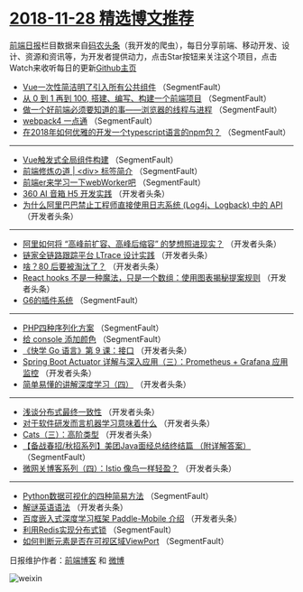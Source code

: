 # [2018-11-28 精选博文推荐](http://hao.caibaojian.com/date/2018/11/28)

[前端日报](http://caibaojian.com/c/news)栏目数据来自[码农头条](http://hao.caibaojian.com/)（我开发的爬虫），每日分享前端、移动开发、设计、资源和资讯等，为开发者提供动力，点击Star按钮来关注这个项目，点击Watch来收听每日的更新[Github主页](https://github.com/kujian/frontendDaily)
* [Vue一次性简洁明了引入所有公共组件](http://hao.caibaojian.com/92968.html) （SegmentFault）
* [从 0 到 1 再到 100, 搭建、编写、构建一个前端项目](http://hao.caibaojian.com/92957.html) （SegmentFault）
* [做一个好前端必须要知道的事——浏览器的线程与进程](http://hao.caibaojian.com/92959.html) （SegmentFault）
* [webpack4 一点通](http://hao.caibaojian.com/92973.html) （SegmentFault）
* [在2018年如何优雅的开发一个typescript语言的npm包？](http://hao.caibaojian.com/92965.html) （SegmentFault）

***
* [Vue触发式全局组件构建](http://hao.caibaojian.com/92966.html) （SegmentFault）
* [前端修炼の道 | &lt;div&gt; 标签简介](http://hao.caibaojian.com/92967.html) （SegmentFault）
* [前端er来学习一下webWorker吧](http://hao.caibaojian.com/92962.html) （SegmentFault）
* [360 AI 音箱 H5 开发实践](http://hao.caibaojian.com/92985.html) （开发者头条）
* [为什么阿里巴巴禁止工程师直接使用日志系统 (Log4j、Logback) 中的 API](http://hao.caibaojian.com/92976.html) （开发者头条）

***
* [阿里如何将 “高峰前扩容、高峰后缩容” 的梦想照进现实？](http://hao.caibaojian.com/92977.html) （开发者头条）
* [链家全链路跟踪平台 LTrace 设计实践](http://hao.caibaojian.com/92981.html) （开发者头条）
* [啥？80 后要被淘汰了？](http://hao.caibaojian.com/92982.html) （开发者头条）
* [React hooks 不是一种魔法，只是一个数组：使用图表揭秘提案规则](http://hao.caibaojian.com/92995.html) （开发者头条）
* [G6的插件系统](http://hao.caibaojian.com/92974.html) （SegmentFault）

***
* [PHP四种序列化方案](http://hao.caibaojian.com/92964.html) （SegmentFault）
* [给 console 添加颜色](http://hao.caibaojian.com/92975.html) （SegmentFault）
* [《快学 Go 语言》第 9 课：接口](http://hao.caibaojian.com/92986.html) （开发者头条）
* [Spring Boot Actuator 详解与深入应用（三）：Prometheus + Grafana 应用监控](http://hao.caibaojian.com/92987.html) （开发者头条）
* [简单易懂的讲解深度学习（四）](http://hao.caibaojian.com/92988.html) （开发者头条）

***
* [浅谈分布式最终一致性](http://hao.caibaojian.com/92978.html) （开发者头条）
* [对于软件研发而言机器学习意味着什么](http://hao.caibaojian.com/92989.html) （开发者头条）
* [Cats（三）：高阶类型](http://hao.caibaojian.com/92979.html) （开发者头条）
* [【备战春招/秋招系列】美团Java面经总结终结篇 （附详解答案）](http://hao.caibaojian.com/92958.html) （SegmentFault）
* [微网关博客系列（四）：Istio 像鸟一样轻盈？](http://hao.caibaojian.com/92990.html) （开发者头条）

***
* [Python数据可视化的四种简易方法](http://hao.caibaojian.com/92969.html) （SegmentFault）
* [解谜英语语法](http://hao.caibaojian.com/92980.html) （开发者头条）
* [百度嵌入式深度学习框架 Paddle-Mobile 介绍](http://hao.caibaojian.com/92992.html) （开发者头条）
* [利用Redis实现分布式锁](http://hao.caibaojian.com/92970.html) （SegmentFault）
* [如何判断元素是否在可视区域ViewPort](http://hao.caibaojian.com/92960.html) （SegmentFault）

日报维护作者：[前端博客](http://caibaojian.com/) 和 [微博](http://caibaojian.com/go/weibo)

![weixin](https://user-images.githubusercontent.com/3055447/38468989-651132ac-3b80-11e8-8e6b-15122322a9d7.png)